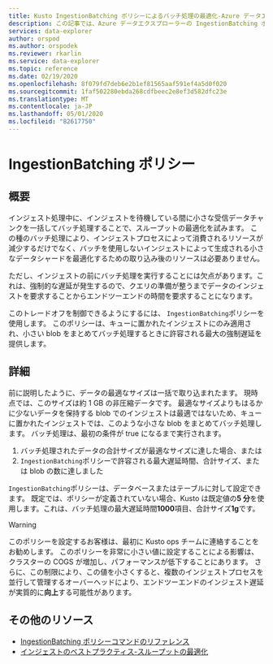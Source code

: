 ```yaml
---
title: Kusto IngestionBatching ポリシーによるバッチ処理の最適化-Azure データエクスプローラー
description: この記事では、Azure データエクスプローラーの IngestionBatching ポリシーについて説明します。
services: data-explorer
author: orspod
ms.author: orspodek
ms.reviewer: rkarlin
ms.service: data-explorer
ms.topic: reference
ms.date: 02/19/2020
ms.openlocfilehash: 8f079fd7deb6e2b1ef81565aaf591ef4a5d0f020
ms.sourcegitcommit: 1faf502280ebda268cdfbeec2e8ef3d582dfc23e
ms.translationtype: MT
ms.contentlocale: ja-JP
ms.lasthandoff: 05/01/2020
ms.locfileid: "82617750"
---
```

# <a name="ingestionbatching-policy"></a>IngestionBatching ポリシー

## <a name="overview"></a>概要

インジェスト処理中に、インジェストを待機している間に小さな受信データチャンクを一括してバッチ処理することで、スループットの最適化を試みます。
この種のバッチ処理により、インジェストプロセスによって消費されるリソースが減少するだけでなく、バッチを使用しないインジェストによって生成される小さなデータシャードを最適化するための取り込み後のリソースは必要ありません。

ただし、インジェストの前にバッチ処理を実行することには欠点があります。これは、強制的な遅延が発生するので、クエリの準備が整うまでデータのインジェストを要求することからエンドツーエンドの時間を要求することになります。

このトレードオフを制御できるようにするには、 `IngestionBatching`ポリシーを使用します。
このポリシーは、キューに置かれたインジェストにのみ適用され、小さい blob をまとめてバッチ処理するときに許容される最大の強制遅延を提供します。

## <a name="details"></a>詳細

前に説明したように、データの最適なサイズは一括で取り込まれたます。
現時点では、このサイズは約 1 GB の非圧縮データです。 最適なサイズよりもはるかに少ないデータを保持する blob でのインジェストは最適ではないため、キューに置かれたインジェストでは、このような小さな blob をまとめてバッチ処理します。 バッチ処理は、最初の条件が true になるまで実行されます。

1. バッチ処理されたデータの合計サイズが最適なサイズに達した場合、または
2. `IngestionBatching`ポリシーで許容される最大遅延時間、合計サイズ、または blob の数に達しました

`IngestionBatching`ポリシーは、データベースまたはテーブルに対して設定できます。 既定では、ポリシーが定義されていない場合、Kusto は既定値の**5 分**を使用します。これは、バッチ処理の最大遅延時間**1000**項目、合計サイズ**1g**です。

> [!WARNING]
> このポリシーを設定するお客様は、最初に Kusto ops チームに連絡することをお勧めします。 このポリシーを非常に小さい値に設定することによる影響は、クラスターの COGS が増加し、パフォーマンスが低下することにあります。 さらに、この制限により、この値を小さくすると、複数のインジェストプロセスを並行して管理するオーバーヘッドにより、エンドツーエンドのインジェスト遅延が実質的に**向上**する可能性があります。

## <a name="additional-resources"></a>その他のリソース

* [IngestionBatching ポリシーコマンドのリファレンス](../management/batching-policy.md)
* [インジェストのベストプラクティス-スループットの最適化](../api/netfx/kusto-ingest-best-practices.md#optimizing-for-throughput)
